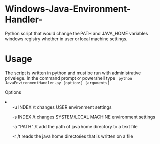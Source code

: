 # Windows-Java-Environment-Handler-
Python script that would change the PATH and JAVA_HOME variables windows registry whether in user or local machine settings. 

<h1> Usage </h1>
The script is written in python and must be run with administrative privelege. In the command prompt or  powershell type 
<code> python JavaEnvironmentHandler.py [options] [arguments] </code>
<p>Options</p>
<li>
  <ul> -u INDEX /t changes USER environment settings </ul>  
  <ul> -s INDEX /t changes SYSTEM/LOCAL MACHINE environment settings </ul>  
  <ul> -a "PATH" /t add the path of java home directory to a text file</ul>
  <ul> -r  /t reads the java home directories that is written on a file </ul>  
</li>


